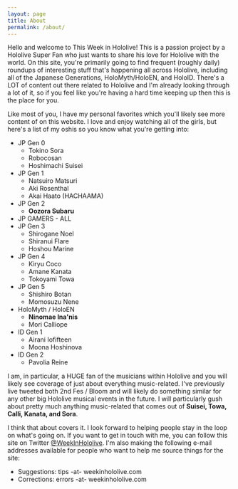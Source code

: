 ```yaml
---
layout: page
title: About
permalink: /about/
---
```


Hello and welcome to This Week in Hololive! This is a passion project by a
Hololive Super Fan who just wants to share his love for Hololive with the world.
On this site, you're primarily going to find frequent (roughly daily) roundups
of interesting stuff that's happening all across Hololive, including all of the
Japanese Generations, HoloMyth/HoloEN, and HoloID. There's a LOT of content out
there related to Hololive and I'm already looking through a lot of it, so if you
feel like you're having a hard time keeping up then this is the place for you.

Like most of you, I have my personal favorites which you'll likely see more
content of on this website. I love and enjoy watching all of the girls, but
here's a list of my oshis so you know what you're getting into:

* JP Gen 0
    * Tokino Sora
    * Robocosan
    * Hoshimachi Suisei
* JP Gen 1
    * Natsuiro Matsuri
    * Aki Rosenthal
    * Akai Haato (HACHAAMA)
* JP Gen 2
    * **Oozora Subaru**
* JP GAMERS - ALL
* JP Gen 3
    * Shirogane Noel
    * Shiranui Flare
    * Hoshou Marine
* JP Gen 4
    * Kiryu Coco
    * Amane Kanata
    * Tokoyami Towa
* JP Gen 5
    * Shishiro Botan
    * Momosuzu Nene
* HoloMyth / HoloEN
    * **Ninomae Ina'nis**
    * Mori Calliope
* ID Gen 1
    * Airani Iofifteen
    * Moona Hoshinova
* ID Gen 2
    * Pavolia Reine

I am, in particular, a HUGE fan of the musicians within Hololive and you will
likely see coverage of just about everything music-related. I've previously
live tweeted both 2nd Fes / Bloom and will likely do something similar for any
other big Hololive musical events in the future. I will particularly gush about
pretty much anything music-related that comes out of **Suisei, Towa, Calli,
Kanata, and Sora**.

I think that about covers it. I look forward to helping people stay in the loop
on what's going on. If you want to get in touch with me, you can follow this
site on Twitter [@WeekInHololive](https://twitter.com/WeekInHololive). I'm also
making the following e-mail addresses available for people who want to help me
source things for the site:

* Suggestions: tips -at- weekinhololive.com
* Corrections: errors -at- weekinhololive.com